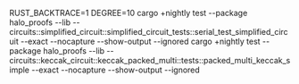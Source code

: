 RUST_BACKTRACE=1 DEGREE=10 cargo +nightly test --package halo_proofs --lib --
circuits::simplified_circuit::simplified_circuit_tests::serial_test_simplified_circuit --exact --nocapture --show-output
--ignored cargo +nightly test --package halo_proofs --lib --
circuits::keccak_circuit::keccak_packed_multi::tests::packed_multi_keccak_simple --exact --nocapture --show-output
--ignored
